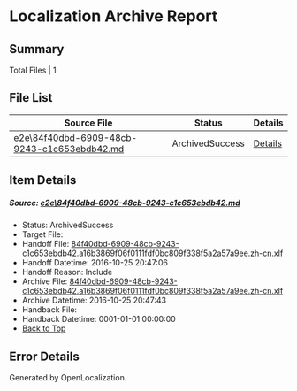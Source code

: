 # <a name='report-top'></a> Localization Archive Report

## Summary
 Total Files | 1

## File List
 Source File | Status | Details 
 ----------- | ------ | ------- 
 [e2e\84f40dbd-6909-48cb-9243-c1c653ebdb42.md](https://github.com/OpenLocalizationTestOrg/ol-test0/blob/76f28c2a1e8e8bf9b1c11146d276b6d9888352f4/e2e/84f40dbd-6909-48cb-9243-c1c653ebdb42.md) | ArchivedSuccess | [Details](#7bed1e974661ac136303702c4524ea8e57aca8cd5)

## Item Details
##### <a name='7bed1e974661ac136303702c4524ea8e57aca8cd5'></a> Source: [e2e\84f40dbd-6909-48cb-9243-c1c653ebdb42.md](https://github.com/OpenLocalizationTestOrg/ol-test0/blob/76f28c2a1e8e8bf9b1c11146d276b6d9888352f4/e2e/84f40dbd-6909-48cb-9243-c1c653ebdb42.md)
* Status: ArchivedSuccess
* Target File: 
* Handoff File: [84f40dbd-6909-48cb-9243-c1c653ebdb42.a16b3869f06f0111fdf0bc809f338f5a2a57a9ee.zh-cn.xlf](https://github.com/OpenLocalizationTestOrg/ol-test0-handoff/blob/b799117e40597e0f2cd6bed368acb63f8cd66508/ol-handoff/OpenLocalizationTestOrg/ol-test0-zhcn/shujia/ht/84f40dbd-6909-48cb-9243-c1c653ebdb42.a16b3869f06f0111fdf0bc809f338f5a2a57a9ee.zh-cn.xlf)
* Handoff Datetime: 2016-10-25 20:47:06
* Handoff Reason: Include
* Archive File: [84f40dbd-6909-48cb-9243-c1c653ebdb42.a16b3869f06f0111fdf0bc809f338f5a2a57a9ee.zh-cn.xlf](https://github.com/OpenLocalizationTestOrg/ol-test0-handoff/blob/d2df5f93988d130eea198e1888707a458469b428/ol-archive/OpenLocalizationTestOrg/ol-test0-zhcn/shujia/ht/84f40dbd-6909-48cb-9243-c1c653ebdb42.a16b3869f06f0111fdf0bc809f338f5a2a57a9ee.zh-cn.xlf)
* Archive Datetime: 2016-10-25 20:47:43
* Handback File: 
* Handback Datetime: 0001-01-01 00:00:00
* [Back to Top](#report-top)


## Error Details

Generated by OpenLocalization.
